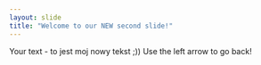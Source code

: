 ```yaml
---
layout: slide
title: "Welcome to our NEW second slide!"
---
```

Your text - to jest moj nowy tekst ;))
Use the left arrow to go back!